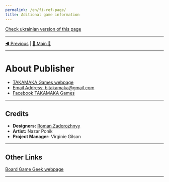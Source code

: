 ```yaml
---
permalink: /en/fi-ref-page/
title: Aditional game information
---
```


[Check ukrainian version of this page](../ua/ReferencesPage.md)

***

[◄ Previous](WeatherCards.md) | [🚪 Main 🚪](IndexPage.md)

***

# About Publisher

* [TAKAMAKA Games webpage](http://www.takamaka.com.ua/)
* [Email Address: bitakamaka@gmail.com](mailto:bitakamaka@gmail.com)
* [Facebook TAKAMAKA Games](https://www.facebook.com/TAKAMAKAgames)

***

## Credits

* **Designers:** [Roman Zadorozhnyy](https://boardgamegeek.com/user/PressStartUA)
* **Artist:** Nazar Ponik
* **Project Manager:** Virginie Gilson

***

## Other Links

[Board Game Geek webpage](https://boardgamegeek.com/boardgame/250823/foggy-island)

***